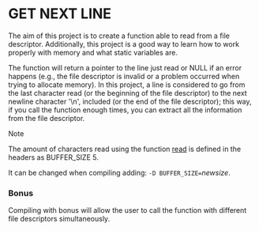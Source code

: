# GET NEXT LINE
The aim of this project is to create a function able to read from a file descriptor. Additionally, this project is a good way to learn how to work properly with memory and what static variables are.

The function will return a pointer to the line just read or NULL if an error happens (e.g., the file descriptor is invalid or a problem occurred when trying to allocate memory). In this project, a line is considered to go from the last character read (or the beginning of the file descriptor) to the next newline character '\n', included (or the end of the file descriptor); this way, if you call the function enough times, you can extract all the information from the file descriptor.
> [!NOTE]
> The amount of characters read using the function [read](https://linux.die.net/man/2/read) is defined in the headers as BUFFER_SIZE 5.
> 
> It can be changed when compiling adding: `-D BUFFER_SIZE=`_newsize_.

### Bonus
Compiling with bonus will allow the user to call the function with different file descriptors simultaneously.
